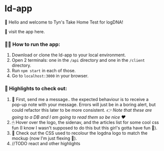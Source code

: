 # ld-app

👋 Hello and welcome to Tyn's Take Home Test for logDNA!

🚂 visit the app here.

### 🏃‍♀️ How to run the app:

1. Download or clone the ld-app to your local environment.
2. Open 2 terminals: one in the `/api` directory and one in the `/client` directory.
3. Run `npm start` in each of those.
4. Go to `localhost:3000` in your browser.

### 🎉 Highlights to check out:

1. 💌 First, send me a message.. the expected behaviour is to receive a pop-up note with your message. Errors will just be in a boring alert, but could refactor this later to be more consistent. _👉 Note that these are going to a DB and I am going to read them so be nice ❤️_
2. 🖱 Hover over the logo, the sidenav, and the articles list for some cool css fun (I know I wasn't supposed to do this but this girl's gotta have fun 🎉).
3. 🎨 Check out the CSS used to recolour the logdna logo to match the mockup (now I'm just flexing 💪).
4. //TODO react and other highlights
